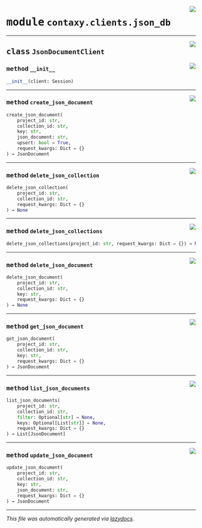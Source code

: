 <!-- markdownlint-disable -->

<a href="https://github.com/ml-tooling/contaxy/blob/main/backend/src/contaxy/clients/json_db.py#L0"><img align="right" style="float:right;" src="https://img.shields.io/badge/-source-cccccc?style=flat-square"></a>

# <kbd>module</kbd> `contaxy.clients.json_db`






---

<a href="https://github.com/ml-tooling/contaxy/blob/main/backend/src/contaxy/clients/json_db.py#L13"><img align="right" style="float:right;" src="https://img.shields.io/badge/-source-cccccc?style=flat-square"></a>

## <kbd>class</kbd> `JsonDocumentClient`




<a href="https://github.com/ml-tooling/contaxy/blob/main/backend/src/contaxy/clients/json_db.py#L14"><img align="right" style="float:right;" src="https://img.shields.io/badge/-source-cccccc?style=flat-square"></a>

### <kbd>method</kbd> `__init__`

```python
__init__(client: Session)
```








---

<a href="https://github.com/ml-tooling/contaxy/blob/main/backend/src/contaxy/clients/json_db.py#L17"><img align="right" style="float:right;" src="https://img.shields.io/badge/-source-cccccc?style=flat-square"></a>

### <kbd>method</kbd> `create_json_document`

```python
create_json_document(
    project_id: str,
    collection_id: str,
    key: str,
    json_document: str,
    upsert: bool = True,
    request_kwargs: Dict = {}
) → JsonDocument
```





---

<a href="https://github.com/ml-tooling/contaxy/blob/main/backend/src/contaxy/clients/json_db.py#L99"><img align="right" style="float:right;" src="https://img.shields.io/badge/-source-cccccc?style=flat-square"></a>

### <kbd>method</kbd> `delete_json_collection`

```python
delete_json_collection(
    project_id: str,
    collection_id: str,
    request_kwargs: Dict = {}
) → None
```





---

<a href="https://github.com/ml-tooling/contaxy/blob/main/backend/src/contaxy/clients/json_db.py#L110"><img align="right" style="float:right;" src="https://img.shields.io/badge/-source-cccccc?style=flat-square"></a>

### <kbd>method</kbd> `delete_json_collections`

```python
delete_json_collections(project_id: str, request_kwargs: Dict = {}) → None
```





---

<a href="https://github.com/ml-tooling/contaxy/blob/main/backend/src/contaxy/clients/json_db.py#L87"><img align="right" style="float:right;" src="https://img.shields.io/badge/-source-cccccc?style=flat-square"></a>

### <kbd>method</kbd> `delete_json_document`

```python
delete_json_document(
    project_id: str,
    collection_id: str,
    key: str,
    request_kwargs: Dict = {}
) → None
```





---

<a href="https://github.com/ml-tooling/contaxy/blob/main/backend/src/contaxy/clients/json_db.py#L74"><img align="right" style="float:right;" src="https://img.shields.io/badge/-source-cccccc?style=flat-square"></a>

### <kbd>method</kbd> `get_json_document`

```python
get_json_document(
    project_id: str,
    collection_id: str,
    key: str,
    request_kwargs: Dict = {}
) → JsonDocument
```





---

<a href="https://github.com/ml-tooling/contaxy/blob/main/backend/src/contaxy/clients/json_db.py#L57"><img align="right" style="float:right;" src="https://img.shields.io/badge/-source-cccccc?style=flat-square"></a>

### <kbd>method</kbd> `list_json_documents`

```python
list_json_documents(
    project_id: str,
    collection_id: str,
    filter: Optional[str] = None,
    keys: Optional[List[str]] = None,
    request_kwargs: Dict = {}
) → List[JsonDocument]
```





---

<a href="https://github.com/ml-tooling/contaxy/blob/main/backend/src/contaxy/clients/json_db.py#L38"><img align="right" style="float:right;" src="https://img.shields.io/badge/-source-cccccc?style=flat-square"></a>

### <kbd>method</kbd> `update_json_document`

```python
update_json_document(
    project_id: str,
    collection_id: str,
    key: str,
    json_document: str,
    request_kwargs: Dict = {}
) → JsonDocument
```








---

_This file was automatically generated via [lazydocs](https://github.com/ml-tooling/lazydocs)._
